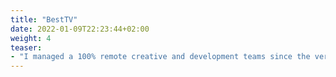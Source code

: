 ```yaml
---
title: "BestTV"
date: 2022-01-09T22:23:44+02:00
weight: 4
teaser:
- "I managed a 100% remote creative and development teams since the very beginning of company's growth and led business processes in the most efficient way. As a CTO, defined, designed and developed one of the hugest projects in my career."
---
```


